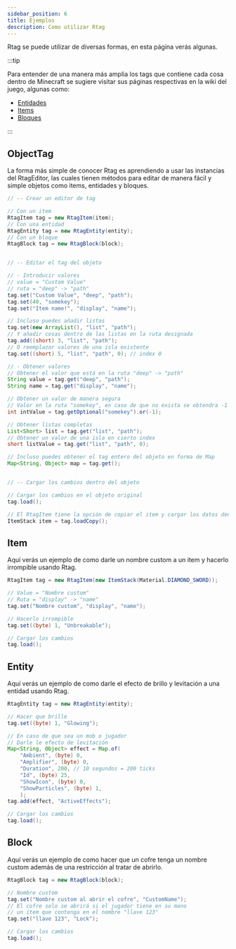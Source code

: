 ```yaml
---
sidebar_position: 6
title: Ejemplos
description: Como utilizar Rtag
---
```


Rtag se puede utilizar de diversas formas, en esta página verás algunas.

:::tip

Para entender de una manera más amplia los tags que contiene cada cosa dentro de Minecraft se sugiere visitar sus páginas respectivas en la wiki del juego, algunas como:
*  [Entidades](https://minecraft.fandom.com/wiki/Entity_format)
*  [Items](https://minecraft.fandom.com/wiki/Player.dat_format#Item_structure)
*  [Bloques](https://minecraft.fandom.com/wiki/Chunk_format#Block_entity_format)

:::

## ObjectTag

La forma más simple de conocer Rtag es aprendiendo a usar las instancias del RtagEditor, las cuales tienen métodos para editar de manera fácil y simple objetos como items, entidades y bloques.

```java
// -- Crear un editor de tag

// Con un item
RtagItem tag = new RtagItem(item);
// Con una entidad
RtagEntity tag = new RtagEntity(entity);
// Con un bloque
RtagBlock tag = new RtagBlock(block);


// -- Editar el tag del objeto

// - Introducir valores
// value = "Custom Value"
// ruta = "deep" -> "path"
tag.set("Custom Value", "deep", "path");
tag.set(40, "somekey");
tag.set("Item name!", "display", "name");

// Incluso puedes añadir listas
tag.set(new ArrayList(), "list", "path");
// Y añadir cosas dentro de las listas en la ruta designada
tag.add((short) 3, "list", "path");
// O reemplazar valores de una isla existente
tag.set((short) 5, "list", "path", 0); // index 0

// - Obtener valores
// Obtener el valor que está en la ruta "deep" -> "path"
String value = tag.get("deep", "path");
String name = tag.get("display", "name");

// Obtener un valor de manera segura
// Valor en la ruta "somekey", en caso de que no exista se obtendra -1
int intValue = tag.getOptional("somekey").or(-1);

// Obtener listas completas
List<Short> list = tag.get("list", "path");
// Obtener un valor de una isla en cierto index
short listValue = tag.get("list", "path", 0);

// Incluso puedes obtener el tag entero del objeto en forma de Map
Map<String, Object> map = tag.get();


// -- Cargar los cambios dentro del objeto

// Cargar los cambios en el objeto original
tag.load();

// El RtagItem tiene la opción de copiar el item y cargar los datos dentro de la copia
ItemStack item = tag.loadCopy();
```

## Item

Aquí verás un ejemplo de como darle un nombre custom a un item y hacerlo irrompible usando Rtag.

```java
RtagItem tag = new RtagItem(new ItemStack(Material.DIAMOND_SWORD));

// Value = "Nombre custom"
// Ruta = "display" -> "name"
tag.set("Nombre custom", "display", "name");

// Hacerlo irrompible
tag.set((byte) 1, "Unbreakable");

// Cargar los cambios
tag.load();
```

## Entity

Aquí verás un ejemplo de como darle el efecto de brillo y levitación a una entidad usando Rtag.

```java
RtagEntity tag = new RtagEntity(entity);

// Hacer que brille
tag.set((byte) 1, "Glowing");

// En caso de que sea un mob o jugador
// Darle le efecto de levitación
Map<String, Object> effect = Map.of(
	"Ambient", (byte) 0,
	"Amplifier", (byte) 0,
	"Duration", 200, // 10 segundos = 200 ticks
	"Id", (byte) 25,
	"ShowIcon", (byte) 0,
	"ShowParticles", (byte) 1,
	);
tag.add(effect, "ActiveEffects");

// Cargar los cambios
tag.load();
```

## Block

Aquí verás un ejemplo de como hacer que un cofre tenga un nombre custom además de una restricción al tratar de abrirlo.

```java
RtagBlock tag = new RtagBlock(block);

// Nombre custom
tag.set("Nombre custom al abrir el cofre", "CustomName");
// El cofre solo se abrirá si el jugador tiene en su mano
// un item que contenga en el nombre "llave 123"
tag.set("llave 123", "Lock");

// Cargar los cambios
tag.load();
```